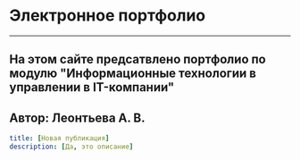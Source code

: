 # Электронное портфолио
***
## На этом сайте предсатвлено портфолио по модулю "Информационные технологии в управлении в IT-компании"
## Автор: Леонтьева А. В. 

```yml
title: [Новая публикация]
description: [Да, это описание]
```
